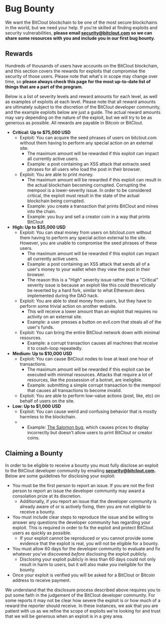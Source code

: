# Bug Bounty

We want the BitClout blockchain to be one of the most secure blockchains in the world, but we need your help. If you're skilled at finding exploits and security vulnerabilities, **please email security@bitclout.com so we can share some resources with you and include you in our first bug bounty.**‌

## Rewards <a id="rewards"></a>

Hundreds of thousands of users have accounts on the BitClout blockchain, and this section covers the rewards for exploits that compromise the security of those users. Please note that what's in scope may change over time, so **please always check this page for the most up-to-date list of things that are a part of the program.**‌

Below is a list of severity levels and reward amounts for each level, as well as examples of exploits at each level. Please note that all reward amounts are ultimately subject to the discretion of the BitClout developer community, and the example exploits below are just a guide. The actual reward amounts may vary depending on the nature of the exploit, but we will try to be as generous as possible. All rewards are payable in Bitcoin or BitClout.‌

* **Critical: Up to $75,000 USD**
  * Exploit: You can acquire the seed phrases of users on bitclout.com without them having to perform any special action on an external site.
    * The maximum amount will be rewarded if this exploit can impact all currently active users.
    * Example: a post containing an XSS attack that extracts seed phrases for all users who load the post in their browser.
  * Exploit: You are able to print money.
    * The maximum amount will be rewarded if this exploit can result in the actual blockchain becoming corrupted. Corrupting the mempool is a lower-severity issue. In order to be considered critical, the exploit must result in the state of the actual blockchain being corrupted.
    * Example: you create a transaction that prints BitClout and mines into the chain.
    * Example: you buy and sell a creator coin in a way that prints BitClout
* **High: Up to $35,000 USD**
  * Exploit: You can steal money from users on bitclout.com without them having to perform any special action external to the site. However, you are unable to compromise the seed phrases of these users.
    * The maximum amount will be rewarded if this exploit can impact all currently active users.
    * Example: a post containing an XSS attack that sends all of a user's money to your wallet when they view the post in their browser.
    * The reason this is a "High" severity issue rather than a "Critical" severity issue is because an exploit like this could theoretically be reverted by a hard fork, similar to what Ethereum devs implemented during the DAO hack.
  * Exploit: You are able to steal money from users, but they have to perform some trivial action on another website.
    * This will receive a lower amount than an exploit that requires no activity on an external site.
    * Example: a user presses a button on evil.com that steals all of the user's funds.
  * Exploit: You can bring the entire BitClout network down with minimal resources.
    * Example: a corrupt transaction causes all machines that receive it to crash-loop repeatedly.
* **Medium: Up to $10,000 USD**
  * Exploit: You can cause BitClout nodes to lose at least one hour of transactions.
    * The maximum amount will be rewarded if this exploit can be executed with minimal resources. Attacks that require a lot of resources, like the possession of a botnet, are ineligible.
    * Example: submitting a simple corrupt transaction to the mempool that causes all transactions to become invalid.
  * Exploit: You are able to perform low-value actions \(post, like, etc\) on behalf of users on the site.
* **Low: Up to $1,000 USD**
  * Exploit: You can cause weird and confusing behavior that is mostly harmless to the blockchain.
  * * Example: [The Salomon bug](https://bitclout.com/u/salomon), which causes prices to display incorrectly but doesn't allow users to print BitClout or creator coins.

## Claiming a Bounty <a id="claiming-a-bounty"></a>

In order to be eligible to receive a bounty you must fully disclose an exploit to the BitClout developer community by emailing **security@bitclout.com.** Below are some guidelines for disclosing your exploit:‌

* You must be the first person to report an issue. If you are not the first person to report an issue the developer community may award a consolation prize at its discretion.
  * Additionally, if you report an issue that the developer community is already aware of or is actively fixing, then you are not eligible to receive a bounty.
* You must include clear steps to reproduce the issue and be willing to answer any questions the developer community has regarding your exploit. This is required in order to fix the exploit and protect BitClout users as quickly as possible.
  * If your exploit cannot be reproduced or you cannot provide some evidence that the exploit is real, you will not be eligible for a bounty.
* You must allow 60 days for the developer community to evaluate and fix whatever you've discovered _before_ disclosing the exploit publicly.
  * Disclosing your exploit publicly in less than 60 days could not only result in harm to users, but it will also make you ineligible for the bounty.
* Once your exploit is verified you will be asked for a BitClout or Bitcoin address to receive payment.

We understand that the disclosure process described above requires you to put some faith in the judgement of the BitClout developer community. For some reports it may not be clear how severe the exploit is or how much of a reward the reporter should receive. In these instances, we ask that you are patient with us as we refine the scope of exploits we're looking for and trust that we will be generous when an exploit is in a grey area.[  
](https://app.gitbook.com/@bitclout-1/s/diamondhands-drafts/~/drafts/-MZB-mxH8AxjI0n9wGYd/)

